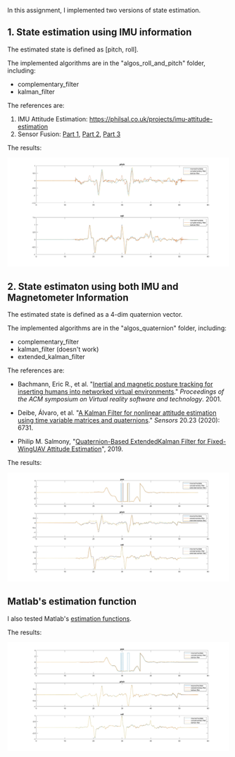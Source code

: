In this assignment, I implemented two versions of state estimation.

## 1. State estimation using IMU information

The estimated state is defined as [pitch, roll]. 

The implemented algorithms are in the "algos_roll_and_pitch" folder, including:

- complementary_filter
- kalman_filter

The references are:

1. IMU Attitude Estimation: https://philsal.co.uk/projects/imu-attitude-estimation
2. Sensor Fusion: [Part 1](https://www.youtube.com/watch?v=RZd6XDx5VXo), [Part 2](https://www.youtube.com/watch?v=BUW2OdAtzBw), [Part 3](https://www.youtube.com/watch?v=hQUkiC5o0JI)

The results:

![](./algos_roll_and_pitch/res.jpg)

## 2. State estimaton using both IMU and Magnetometer Information

The estimated state is defined as a 4-dim quaternion vector. 

The implemented algorithms are in the "algos_quaternion" folder, including:

* complementary_filter
* kalman_filter (doesn't work)
* extended_kalman_filter

The references are:

* Bachmann, Eric R., et al. "[Inertial and magnetic posture tracking for inserting humans into networked virtual environments](https://calhoun.nps.edu/handle/10945/41586)." *Proceedings of the ACM symposium on Virtual reality software and technology*. 2001.

* Deibe, Álvaro, et al. "[A Kalman Filter for nonlinear attitude estimation using time variable matrices and quaternions](https://www.mdpi.com/1424-8220/20/23/6731)." *Sensors* 20.23 (2020): 6731.
* Philip M. Salmony, "[Quaternion-Based ExtendedKalman Filter for Fixed-WingUAV Attitude Estimation](http://philsal.co.uk/wp-content/uploads/2019/10/EKF_FixedWing-1.pdf)", 2019.

The results:

![](./algos_quaternion/res_quaternion.jpg)

## Matlab's estimation function

I also tested Matlab's [estimation functions](https://www.mathworks.com/help/fusion/ug/introduction-on-choosing-inertial-sensor-fusion-filters.html).

The results:

![](res_matlab.jpg)

